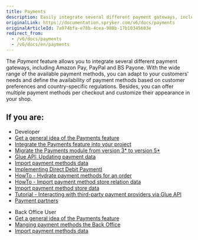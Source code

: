 ```yaml
---
title: Payments
description: Easily integrate several different payment gateways, including Amazon Pay, PayPal and BS Payone. You can offer multiple payment methods per checkout.
originalLink: https://documentation.spryker.com/v6/docs/payments
originalArticleId: 7a974bfa-e78b-4cea-988b-17b10345603e
redirect_from:
  - /v6/docs/payments
  - /v6/docs/en/payments
---
```


<!--
***
**Business Value**
* Provide a holistic shopping experience
* Integrate your customers preferred payment methods
***
-->
        
The *Payment* feature allows you to integrate several different payment gateways, including Amazon Pay, PayPal and BS Payone. With the wide range of the available payment methods, you can adapt to your customers' needs and define the availability of payment methods based on customer preferences and country-specific regulations. Besides, you can offer multiple payment methods per checkout and customize their appearance in your shop. 


## If you are:

<div class="mr-container">
    <div class="mr-list-container">
        <!-- col1 -->
        <div class="mr-col">
            <ul class="mr-list mr-list-green">
                <li class="mr-title">Developer</li>
                <li><a href="https://documentation.spryker.com/docs/packaging-units-overview" class="mr-link">Get a general idea of the Payments feature</a></li>
                   <li><a href="https://documentation.spryker.com/docs/payments-feature-integration" class="mr-link">Integrate the Payments feature into your project</a></li>
                <li><a href="https://documentation.spryker.com/docs/mg-payment#upgrading-from-version-4---to-version-5-0-0" class="mr-link">Migrate the Payments module from version 3* to version 5*</a></li>
                <li><a href="https://documentation.spryker.com/docs/updating-payment-data" class="mr-link">Glue API: Updating payment data</a></li>
                <li><a href="https://documentation.spryker.com/docs/file-details-payment-methodcsv" class="mr-link">Import payment methods data</a></li>
                 <li><a href="https://documentation.spryker.com/docs/ht-implement-dd" class="mr-link">Implementing Direct Debit PaymentI</a></li>
                 <li><a href="https://documentation.spryker.com/docs/ht-hydrate-payment-methods-for-order" class="mr-link">HowTo - Hydrate payment methods for an order</a></li> 
                <li><a href="https://documentation.spryker.com/docs/ht-import-payment-method-store-relation-data" class="mr-link">HowTo - Import payment method store relation data</a></li>
                <li><a href="https://documentation.spryker.com/docs/file-details-payment-method-storecsv" class="mr-link">Import payment method store data</a></li>
                <li><a href="https://documentation.spryker.com/docs/t-interacting-with-third-party-payment-providers-via-glue-api" class="mr-link">Tutorial - Interacting with third-party payment providers via Glue API</a></li>
                 <li><a href="https://documentation.spryker.com/docs/adyen" class="mr-link">Payment partners</a></li>
                            </ul>
        </div>
        <!-- col2 -->
        <div class="mr-col">
            <ul class="mr-list mr-list-blue">
                <li class="mr-title"> Back Office User</li>
                <li><a href="https://documentation.spryker.com/docs/packaging-units-overview" class="mr-link">Get a general idea of the Payments feature</a></li>
                           <li><a href="https://documentation.spryker.com/docs/managing-payment-methods" class="mr-link">Manging payment methods the Back Office</a></li>
                <li><a href="https://documentation.spryker.com/docs/file-details-payment-methodcsv" class="mr-link">Import payment methods data</a></li>
            </ul>
        </div>
    </div>
</div>

